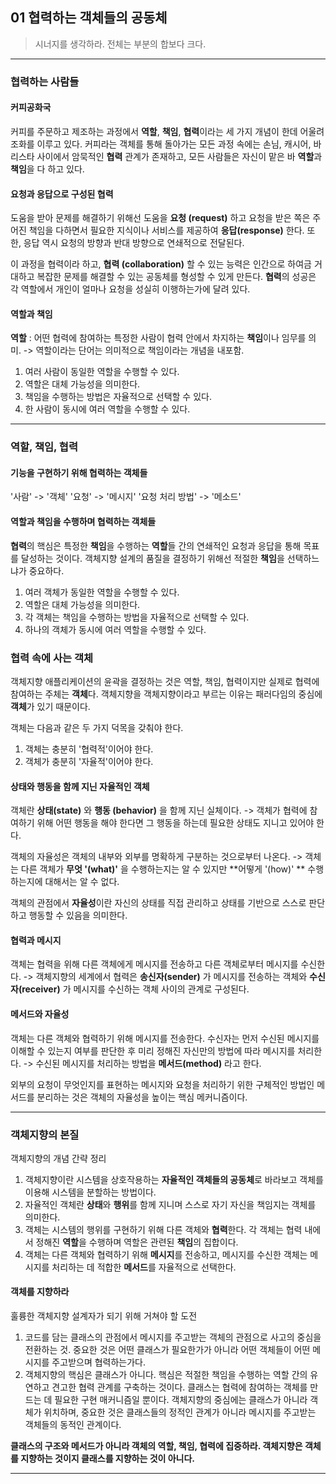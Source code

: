 ## 01 협력하는 객체들의 공동체

> 시너지를 생각하라. 전체는 부분의 합보다 크다.

---

### 협력하는 사람들

#### 커피공화국

커피를 주문하고 제조하는 과정에서 **역할**, **책임**, **협력**이라는 세 가지 개념이 한데 어울려 조화를 이루고 있다. 커피라는 객체를 통해 돌아가는 모든 과정 속에는 손님, 캐시어, 바리스타 사이에서 암묵적인 **협력** 관계가 존재하고, 모든 사람들은 자신이 맡은 바 **역할**과 **책임**을 다 하고 있다.

#### 요청과 응답으로 구성된 협력

도움을 받아 문제를 해결하기 위해선 도움을 **요청 (request)** 하고 요청을 받은 쪽은 주어진 책임을 다하면서 필요한 지식이나 서비스를 제공하여 **응답(response)** 한다.  또한, 응답 역시 요청의 방향과 반대 방향으로 연쇄적으로 전달된다.

이 과정을 협력이라 하고, **협력 (collaboration)** 할 수 있는 능력은 인간으로 하여금 거대하고 복잡한 문제를 해결할 수 있는 공동체를 형성할 수 있게 만든다. 
**협력**의 성공은 각 역할에서 개인이 얼마나 요청을 성실히 이행하는가에 달려 있다.

#### 역할과 책임

**역할** : 어떤 협력에 참여하는 특정한 사람이 협력 안에서 차지하는 **책임**이나 임무를 의미.
 -> 역할이라는 단어는 의미적으로 책임이라는 개념을 내포함.

1. 여러 사람이 동일한 역할을 수행할 수 있다.
2. 역할은 대체 가능성을 의미한다.
3. 책임을 수행하는 방법은 자율적으로 선택할 수 있다.
4. 한 사람이 동시에 여러 역할을 수행할 수 있다.

---

### 역할, 책임, 협력

#### 기능을 구현하기 위해 협력하는 객체들

'사람' -> '객체'
'요청' -> '메시지'
'요청 처리 방법' -> '메소드'

#### 역할과 책임을 수행하며 협력하는 객체들

**협력**의 핵심은 특정한 **책임**을 수행하는 **역할**들 간의 연쇄적인 요청과 응답을 통해 목표를 달성하는 것이다.
객체지향 설계의 품질을 결정하기 위해선 적절한 **책임**을 선택하느냐가 중요하다.

1. 여러 객체가 동일한 역할을 수행할 수 있다.
2. 역할은 대체 가능성을 의미한다.
3. 각 객체는 책임을 수행하는 방법을 자율적으로 선택할 수 있다.
4. 하나의 객체가 동시에 여러 역할을 수행할 수 있다.

### 협력 속에 사는 객체

객체지향 애플리케이션의 윤곽을 결정하는 것은 역할, 책임, 협력이지만 실제로 협력에 참여하는 주체는 **객체**다. 객체지향을 객체지향이라고 부르는 이유는 패러다임의 중심에 **객체**가 있기 때문이다. 

객체는 다음과 같은 두 가지 덕목을 갖춰야 한다.
1. 객체는 충분히 '협력적'이어야 한다.
2.  객체가 충분히 '자율적'이어야 한다.

#### 상태와 행동을 함께 지닌 자율적인 객체

객체란 **상태(state)** 와 **행동 (behavior)** 을 함께 지닌 실체이다.
-> 객체가 협력에 참여하기 위해 어떤 행동을 해야 한다면 그 행동을 하는데 필요한 상태도 지니고 있어야 한다.

객체의 자율성은 객체의 내부와 외부를 명확하게 구분하는 것으로부터 나온다. 
-> 객체는 다른 객체가 **무엇 '(what)'** 을 수행하는지는 알 수 있지만 **어떻게 '(how)' ** 수행하는지에 대해서는 알 수 없다.

객체의 관점에서 **자율성**이란 자신의 상태를 직접 관리하고 상태를 기반으로 스스로 판단하고 행동할 수 있음을 의미한다.

#### 협력과 메시지

객체는 협력을 위해 다른 객체에게 메시지를 전송하고 다른 객체로부터 메시지를 수신한다. 
-> 객체지향의 세계에서 협력은 **송신자(sender)** 가 메시지를 전송하는 객체와 **수신자(receiver)** 가 메시지를 수신하는 객체 사이의 관계로 구성된다.

#### 메서드와 자율성
객체는 다른 객체와 협력하기 위해 메시지를 전송한다. 수신자는 먼저 수신된 메시지를 이해할 수 있는지 여부를 판단한 후 미리 정해진 자신만의 방법에 따라 메시지를 처리한다.
-> 수신된 메시지를 처리하는 방법을 **메서드(method)** 라고 한다.

외부의 요청이 무엇인지를 표현하는 메시지와 요청을 처리하기 위한 구체적인 방법인 메서드를 분리하는 것은 객체의 자율성을 높이는 핵심 메커니즘이다.

---

### 객체지향의 본질

객체지향의 개념 간략 정리
1. 객체지향이란 시스템을 상호작용하는 **자율적인 객체들의 공동체**로 바라보고 객체를 이용해 시스템을 분할하는 방법이다.
2. 자율적인 객체란 **상태**와 **행위**를 함께 지니며 스스로 자기 자신을 책임지는 객체를 의미한다.
3. 객체는 시스템의 행위를 구현하기 위해 다른 객체와 **협력**한다. 각 객체는 협력 내에서 정해진 **역할**을 수행하며 역할은 관련된 **책임**의 집합이다.
4. 객체는 다른 객체와 협력하기 위해 **메시지**를 전송하고, 메시지를 수신한 객체는 메시지를 처리하는 데 적합한 **메서드**를 자율적으로 선택한다.

#### 객체를 지향하라

훌륭한 객체지향 설계자가 되기 위해 거쳐야 할 도전
1. 코드를 담는 클래스의 관점에서 메시지를 주고받는 객체의 관점으로 사고의 중심을 전환하는 것. 중요한 것은 어떤 클래스가 필요한가가 아니라 어떤 객체들이 어떤 메시지를 주고받으며 협력하는가다.
2. 객체지향의 핵심은 클래스가 아니다. 핵심은 적절한 책임을 수행하는 역할 간의 유연하고 견고한 협력 관계를 구축하는 것이다. 클래스는 협력에 참여하는 객체를 만드는 데 필요한 구현 매커니즘일 뿐이다. 객체지향의 중심에는 클래스가 아니라 객체가 위치하며, 중요한 것은 클래스들의 정적인 관계가 아니라 메시지를 주고받는 객체들의 동적인 관계이다.

**클래스의 구조와 메서드가 아니라 객체의 역할, 책임, 협력에 집중하라. 객체지향은 객체를 지향하는 것이지 클래스를 지향하는 것이 아니다.**

---